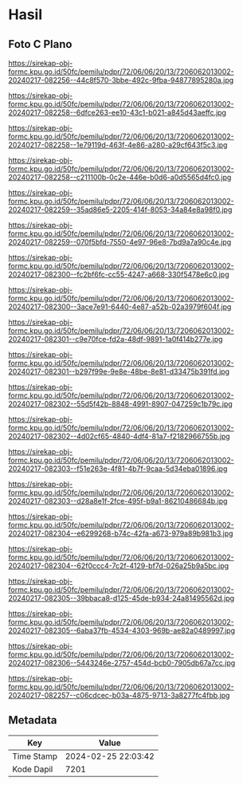 # Hasil

## Foto C Plano

https://sirekap-obj-formc.kpu.go.id/50fc/pemilu/pdpr/72/06/06/20/13/7206062013002-20240217-082256--44c8f570-3bbe-492c-9fba-94877895280a.jpg

https://sirekap-obj-formc.kpu.go.id/50fc/pemilu/pdpr/72/06/06/20/13/7206062013002-20240217-082258--6dfce263-ee10-43c1-b021-a845d43aeffc.jpg

https://sirekap-obj-formc.kpu.go.id/50fc/pemilu/pdpr/72/06/06/20/13/7206062013002-20240217-082258--1e79119d-463f-4e86-a280-a29cf643f5c3.jpg

https://sirekap-obj-formc.kpu.go.id/50fc/pemilu/pdpr/72/06/06/20/13/7206062013002-20240217-082258--c211100b-0c2e-446e-b0d6-a0d5565d4fc0.jpg

https://sirekap-obj-formc.kpu.go.id/50fc/pemilu/pdpr/72/06/06/20/13/7206062013002-20240217-082259--35ad86e5-2205-414f-8053-34a84e8a98f0.jpg

https://sirekap-obj-formc.kpu.go.id/50fc/pemilu/pdpr/72/06/06/20/13/7206062013002-20240217-082259--070f5bfd-7550-4e97-96e8-7bd9a7a90c4e.jpg

https://sirekap-obj-formc.kpu.go.id/50fc/pemilu/pdpr/72/06/06/20/13/7206062013002-20240217-082300--fc2bf6fc-cc55-4247-a668-330f5478e6c0.jpg

https://sirekap-obj-formc.kpu.go.id/50fc/pemilu/pdpr/72/06/06/20/13/7206062013002-20240217-082300--3ace7e91-6440-4e87-a52b-02a3979f604f.jpg

https://sirekap-obj-formc.kpu.go.id/50fc/pemilu/pdpr/72/06/06/20/13/7206062013002-20240217-082301--c9e70fce-fd2a-48df-9891-1a0f414b277e.jpg

https://sirekap-obj-formc.kpu.go.id/50fc/pemilu/pdpr/72/06/06/20/13/7206062013002-20240217-082301--b297f99e-9e8e-48be-8e81-d33475b391fd.jpg

https://sirekap-obj-formc.kpu.go.id/50fc/pemilu/pdpr/72/06/06/20/13/7206062013002-20240217-082302--55d5f42b-8848-4991-8907-047259c1b79c.jpg

https://sirekap-obj-formc.kpu.go.id/50fc/pemilu/pdpr/72/06/06/20/13/7206062013002-20240217-082302--4d02cf65-4840-4df4-81a7-f2182966755b.jpg

https://sirekap-obj-formc.kpu.go.id/50fc/pemilu/pdpr/72/06/06/20/13/7206062013002-20240217-082303--f51e263e-4f81-4b7f-9caa-5d34eba01896.jpg

https://sirekap-obj-formc.kpu.go.id/50fc/pemilu/pdpr/72/06/06/20/13/7206062013002-20240217-082303--d28a8e1f-2fce-495f-b9a1-86210486684b.jpg

https://sirekap-obj-formc.kpu.go.id/50fc/pemilu/pdpr/72/06/06/20/13/7206062013002-20240217-082304--e6299268-b74c-42fa-a673-979a89b981b3.jpg

https://sirekap-obj-formc.kpu.go.id/50fc/pemilu/pdpr/72/06/06/20/13/7206062013002-20240217-082304--62f0ccc4-7c2f-4129-bf7d-026a25b9a5bc.jpg

https://sirekap-obj-formc.kpu.go.id/50fc/pemilu/pdpr/72/06/06/20/13/7206062013002-20240217-082305--39bbaca8-d125-45de-b934-24a81495562d.jpg

https://sirekap-obj-formc.kpu.go.id/50fc/pemilu/pdpr/72/06/06/20/13/7206062013002-20240217-082305--6aba37fb-4534-4303-969b-ae82a0489997.jpg

https://sirekap-obj-formc.kpu.go.id/50fc/pemilu/pdpr/72/06/06/20/13/7206062013002-20240217-082306--5443246e-2757-454d-bcb0-7905db67a7cc.jpg

https://sirekap-obj-formc.kpu.go.id/50fc/pemilu/pdpr/72/06/06/20/13/7206062013002-20240217-082257--c06cdcec-b03a-4875-9713-3a8277fc4fbb.jpg


## Metadata

| Key        | Value               |
| ---------- | ------------------- |
| Time Stamp | 2024-02-25 22:03:42 |
| Kode Dapil | 7201                |




